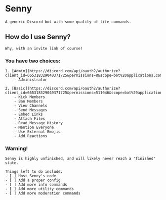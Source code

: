 # Senny
    A generic Discord bot with some quality of life commands.
## How do I use Senny?
    Why, with an invite link of course!

### You have two choices:

    1. [Admin](https://discord.com/api/oauth2/authorize?client_id=665318329040371725&permissions=8&scope=bot%20applications.commands):
        - Administrator

    2. [Basic](https://discord.com/api/oauth2/authorize?client_id=665318329040371725&permissions=511046&scope=bot%20applications.commands):
        - Kick Members
        - Ban Members
        - View Channels
        - Send Messages
        - Embed Links
        - Attach Files
        - Read Message History
        - Mention Everyone
        - Use External Emojis
        - Add Reactions

### Warning!

    Senny is highly unfinished, and will likely never reach a "finished" state.

    Things left to do include:
    - [ ] Host Senny's code
    - [ ] Add a proper config
    - [ ] Add more info commands
    - [ ] Add more utility commands
    - [ ] Add more moderation commands